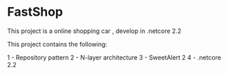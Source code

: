 # FastShop
This project is a online shopping car , develop in .netcore 2.2

This project contains the following:

1 - Repository pattern
2 - N-layer architecture
3 - SweetAlert 2
4 - .netcore 2.2
